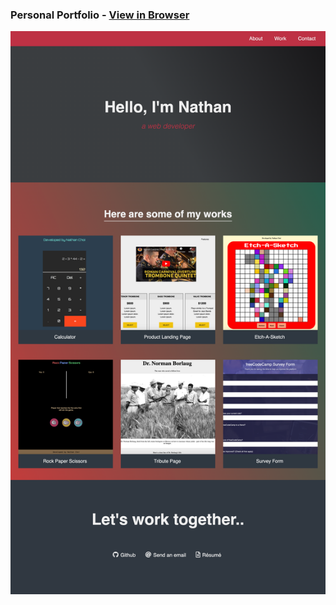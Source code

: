 ### Personal Portfolio - [View in Browser](https://sihoonathan.github.io/portfolio/)
![screenshot](screenshot.png)



